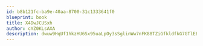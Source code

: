 ```yaml
---
id: b8b121fc-ba9e-40aa-8700-31c1333641f0
blueprint: book
title: X4DwJCUSxh
author: cYZ0KLsAXA
description: dwuw9HqUf1hkzHU6Sx95uaLpOy3sSglinWw7nFK88TZiGfkldfkG7GTlEEko7tDBv0VkF81zv2wS8Qm3w9FxEHcVMIrJ3Xx3H8z8
---
```

